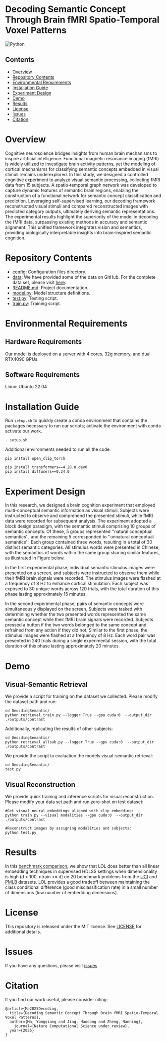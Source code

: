 # Decoding Semantic Concept Through Brain fMRI Spatio-Temporal Voxel Patterns


![Python](https://img.shields.io/badge/python-3.8%2B-blue)


## Contents

- [Overview](#overview)
- [Repository Contents](#repository-contents)
- [Environmental Requirements](#environmental-requirements)
- [Installation Guide](#installation-guide)
- [Experiment Design](#experiment-design)
- [Demo](#demo)
- [Results](#results)
- [License](./LICENSE)
- [Issues](https://github.com/HolderXJTU/DecodingSemantic/issues)
- [Citation](#citation)

# Overview

Cognitive neuroscience bridges insights from human brain mechanisms to inspire artificial intelligence. Functional magnetic resonance imaging (fMRI) is widely utilized to investigate brain activity patterns, yet the modeling of cortical mechanisms for classifying semantic concepts embedded in visual stimuli remains underexplored. In this study, we designed a controlled cognitive experiment to analyze visual semantic processing, collecting fMRI data from 15 subjects. A spatio-temporal graph network was developed to capture dynamic features of semantic brain regions, enabling the construction of a functional network for semantic concept classification and prediction. Leveraging self-supervised learning, our decoding framework reconstructed visual stimuli and compared reconstructed images with predicted category outputs, ultimately deriving semantic representations. The experimental results highlight the superiority of the model in decoding the fMRI data, surpassing existing methods in accuracy and semantic alignment. This unified framework integrates vision and semantics, providing biologically interpretable insights into brain-inspired semantic cognition.

# Repository Contents

- [config](./config): Configuration files directory.
- [data](./data): We have provided some of the data on GitHub. For the complete data set, please visit [here](https://huggingface.co/datasets/AthensJ/DecodingSemantics/tree/main).
- [README.md](./README.md): Project documentation.
- [model.py](./model.py): Model structure definitions.
- [test.py](./test.py): Testing script.
- [train.py](./train.py): Training script.


# Environmental Requirements

## Hardware Requirements

Our model is deployed on a server with 4 cores, 32g memory, and dual RTX4090 GPUs.

## Software Requirements

Linux: Ubuntu 22.04  


# Installation Guide
Run ``setup.sh`` to quickly create a conda environment that contains the packages necessary to run our scripts; activate the environment with conda activate our work.


```
. setup.sh
```

Additional environments needed to run all the code:
```
pip install open_clip_torch

pip install transformers==4.28.0.dev0
pip install diffusers==0.24.0
```
# Experiment Design
In this research, we designed a brain cognition experiment that employed multi-conceptual semantic information as visual stimuli. Subjects were instructed to observe and comprehend the presented stimuli, while fMRI data were recorded for subsequent analysis. The experiment adopted a block design paradigm, with the semantic stimuli comprising 10 groups of semantic concepts. Of these, 5 groups represented ''natural conceptual semantics'', and the remaining 5 corresponded to ''unnatural conceptual semantics''. Each group contained three words, resulting in a total of 30 distinct semantic categories. All stimulus words were presented in Chinese, with the semantics of words within the same group sharing similar features, as illustrated in Figure below.

In the first experimental phase, individual semantic stimulus images were presented on a screen, and subjects were instructed to observe them while their fMRI brain signals were recorded. The stimulus images were flashed at a frequency of 8 Hz to enhance cortical stimulation. Each subject was exposed to 30 unique words across 120 trials, with the total duration of this phase lasting approximately 15 minutes.

In the second experimental phase, pairs of semantic concepts were simultaneously displayed on the screen, Subjects were tasked with determining whether the two presented words represented the same semantic concept while their fMRI brain signals were recorded. Subjects pressed a button if the two words belonged to the same concept and refrained from any action if they did not. Similar to the first phase, the stimulus images were flashed at a frequency of 8 Hz. Each word pair was presented in 240 trials during a single experimental session, with the total duration of this phase lasting approximately 20 minutes.

# Demo

## Visual-Semantic Retrieval
We provide a script for training on the dataset we collected. Please modify the dataset path and run:
```
cd DeocdingSemantic/
python retrieval_train.py --logger True --gpu cuda:0  --output_dir ./outputs/contrast
```

Additionally, replicating the results of other subjects:
```
cd DeocdingSemantic/
python retrieval_allsub.py --logger True --gpu cuda:0  --output_dir ./outputs/contrast
```
We provide the script to evaluation the models visual-semantic retrieval:
```
cd DeocdingSemantic/
test.py
```

## Visual Reconstruction
We provide quick training and inference scripts for visual reconstruction. Please modify your data set path and run zero-shot on test dataset:
```
#Get visual neural embeddings aligned with clip embedding:
python train.py --visual modalities --gpu cuda:0  --output_dir ./outputs/contrast
```
```
#Reconstruct images by assigning modalities and subjects:
python test.py
```




# Results

In this [benchmark comparison](http://docs.neurodata.io/lol/lol-paper/figures/real_data.html), we show that LOL does better than all linear embedding techniques in supervised HDLSS settings when dimensionality is high (d > 100, ntrain <= d) on 20 benchmark problems from the [UCI](https://archive.ics.uci.edu/ml/index.php) and [PMLB](https://github.com/EpistasisLab/penn-ml-benchmarks) datasets. LOL provides a good tradeoff between maintaining the class conditional difference (good misclassification rate) in a small number of dimensions (low number of embedding dimensions).

# License

This repository is released under the MIT license. See [LICENSE](./LICENSE) for additional details.

# Issues

If you have any questions, please visit [issues](https://github.com/HolderXJTU/DecodingSemantic/issues).

# Citation

If you find our work useful, please consider citing:


```
@article{Ma2025Decoding,
  title={Decoding Semantic Concept Through Brain fMRI Spatio-Temporal Voxel Patterns},
  author={Ma, Yongqiang and Jing, Haodong and Zheng, Nanning},
    journal={Nature Computational Science under review},
  year={2025}
}
```
